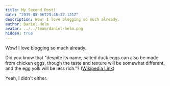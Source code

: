 ```yaml
---
title: My Second Post!
date: "2015-05-06T23:46:37.121Z"
description: Wow! I love blogging so much already.
author: Daniel Helm
avatar: ../../team/daniel-helm.png
hidden: true
---
```


Wow! I love blogging so much already.

Did you know that "despite its name, salted duck eggs can also be made from
chicken eggs, though the taste and texture will be somewhat different, and the
egg yolk will be less rich."?
([Wikipedia Link](https://en.wikipedia.org/wiki/Salted_duck_egg))

Yeah, I didn't either.
